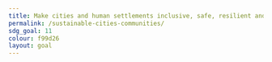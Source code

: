 ```yaml
---
title: Make cities and human settlements inclusive, safe, resilient and sustainable
permalink: /sustainable-cities-communities/
sdg_goal: 11
colour: f99d26
layout: goal
---
```


